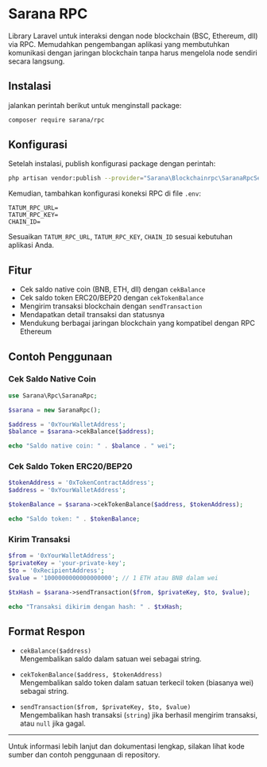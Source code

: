 # Sarana RPC

Library Laravel untuk interaksi dengan node blockchain (BSC, Ethereum, dll) via RPC. Memudahkan pengembangan aplikasi yang membutuhkan komunikasi dengan jaringan blockchain tanpa harus mengelola node sendiri secara langsung.

## Instalasi

 jalankan perintah berikut untuk menginstall package:

```bash
composer require sarana/rpc
```

## Konfigurasi

Setelah instalasi, publish konfigurasi package dengan perintah:

```bash
php artisan vendor:publish --provider="Sarana\Blockchainrpc\SaranaRpcServiceProvider" --tag="saranarpc-config"
```

Kemudian, tambahkan konfigurasi koneksi RPC di file `.env`:

```
TATUM_RPC_URL=
TATUM_RPC_KEY=
CHAIN_ID=
```

<!-- API key bisa didapatkan dengan mendaftar di https://tatum.io -->

Sesuaikan `TATUM_RPC_URL`, `TATUM_RPC_KEY`, `CHAIN_ID` sesuai kebutuhan aplikasi Anda.

## Fitur

- Cek saldo native coin (BNB, ETH, dll) dengan `cekBalance`
- Cek saldo token ERC20/BEP20 dengan `cekTokenBalance`
- Mengirim transaksi blockchain dengan `sendTransaction`
- Mendapatkan detail transaksi dan statusnya
- Mendukung berbagai jaringan blockchain yang kompatibel dengan RPC Ethereum

## Contoh Penggunaan

### Cek Saldo Native Coin

```php
use Sarana\Rpc\SaranaRpc;

$sarana = new SaranaRpc();

$address = '0xYourWalletAddress';
$balance = $sarana->cekBalance($address);

echo "Saldo native coin: " . $balance . " wei";
```

### Cek Saldo Token ERC20/BEP20

```php
$tokenAddress = '0xTokenContractAddress';
$address = '0xYourWalletAddress';

$tokenBalance = $sarana->cekTokenBalance($address, $tokenAddress);

echo "Saldo token: " . $tokenBalance;
```

### Kirim Transaksi

```php
$from = '0xYourWalletAddress';
$privateKey = 'your-private-key';
$to = '0xRecipientAddress';
$value = '1000000000000000000'; // 1 ETH atau BNB dalam wei

$txHash = $sarana->sendTransaction($from, $privateKey, $to, $value);

echo "Transaksi dikirim dengan hash: " . $txHash;
```

## Format Respon

- `cekBalance($address)`  
  Mengembalikan saldo dalam satuan wei sebagai string.

- `cekTokenBalance($address, $tokenAddress)`  
  Mengembalikan saldo token dalam satuan terkecil token (biasanya wei) sebagai string.

- `sendTransaction($from, $privateKey, $to, $value)`  
  Mengembalikan hash transaksi (`string`) jika berhasil mengirim transaksi, atau `null` jika gagal.

---

Untuk informasi lebih lanjut dan dokumentasi lengkap, silakan lihat kode sumber dan contoh penggunaan di repository.